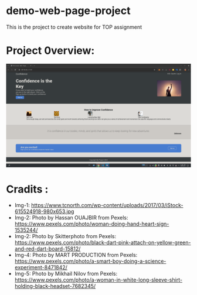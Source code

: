 # demo-web-page-project

This is the project to create website for TOP assignment

# Project 0verview:

![preview](./web_site_overview.png)

# Cradits :

- Img-1: https://www.tcnorth.com/wp-content/uploads/2017/03/iStock-615524918-980x653.jpg
- Img-2: Photo by Hassan OUAJBIR from Pexels: https://www.pexels.com/photo/woman-doing-hand-heart-sign-1535244/
- Img-2: Photo by Skitterphoto from Pexels: https://www.pexels.com/photo/black-dart-pink-attach-on-yellow-green-and-red-dart-board-15812/
- Img-4: Photo by MART PRODUCTION from Pexels: https://www.pexels.com/photo/a-smart-boy-doing-a-science-experiment-8471842/
- Img-5: Photo by Mikhail Nilov from Pexels: https://www.pexels.com/photo/a-woman-in-white-long-sleeve-shirt-holding-black-headset-7682345/
